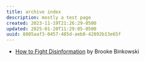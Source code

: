 ```yaml
---
title: archive index
description: mostly a test page
created: 2023-11-19T21:26:29-0500
updated: 2025-01-20T11:29:05-0500
uuid: 8805aaf3-0457-485d-aeb8-42892b13e65f
---
```


- [How to Fight Disinformation](How-to-Fight-Disinformation) by Brooke Binkowski
